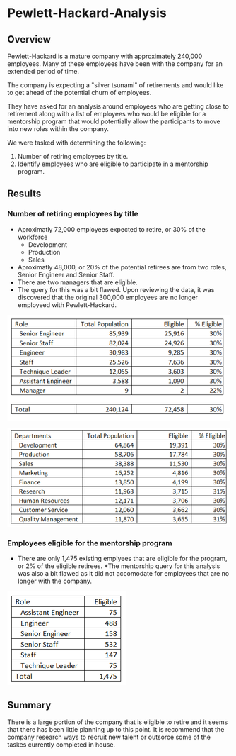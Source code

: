 # Pewlett-Hackard-Analysis
## Overview
Pewlett-Hackard is a mature company with approximately 240,000 employees.  Many of these employees have been with the company for an extended period of time.  

The company is expecting a "silver tsunami" of retirements and would like to get ahead of the potential churn of employees.  

They have asked for an analysis around employees who are getting close to retirement along with a list of employees who would be eligible for a mentorship program that would potentially allow the participants to move into new roles within the company. 

We were tasked with determining the following:
1. Number of retiring employees by title.
2. Identify employees who are eligible to participate in a mentorship program.

## Results
### Number of retiring employees by title
* Aproximatly 72,000 employees expected to retire, or 30% of the workforce 
    - Development
    - Production
    - Sales
* Aproximatly 48,000, or 20% of the potential retirees are from two roles, Senior Engineer and Senior Staff.
* There are two managers that are eligible.
* The query for this was a bit flawed.  Upon reviewing the data, it was discovered that the original 300,000 employees are no longer employeed with Pewlett-Hackard.

![]( Resources/eligible_to_retire.PNG)

![]( Resources/departments.PNG)

### Employees eligible for the mentorship program
* There are only 1,475 existing emplyees that are eligible for the program, or 2% of the eligible retirees.
*The mentorship query for this analysis was also a bit flawed as it did not accomodate for employees that are no longer with the company.

![]( Resources/eligible.PNG)
## Summary
There is a large portion of the company that is eligible to retire and it seems that there has been little planning up to this point.  It is recommend that the company research ways to recruit new talent or outsorce some of the taskes currently completed in house.
